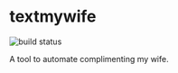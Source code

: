 # textmywife

![build status](https://travis-ci.com/edwardtheharris/textmywife.svg?branch=master)

A tool to automate complimenting my wife.
